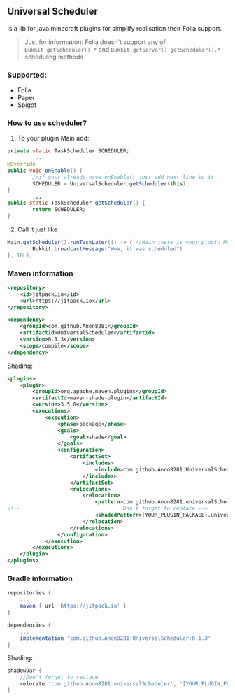 ## Universal Scheduler

Is a lib for java minecraft plugins for simplify realisation their Folia support.
> Just for information: Folia doesn't support any of `Bukkit.getScheduler().*` and `Bukkit.getServer().getScheduler().*`
> scheduling methods

### Supported:

- Folia
- Paper
- Spigot

### How to use scheduler?

1. To your plugin Main add:

```java
private static TaskScheduler SCHEDULER;
        ...
@Override
public void onEnable() {
        //if your already have onEnable() just add next line to it
        SCHEDULER = UniversalScheduler.getScheduler(this);
}
        ...
public static TaskScheduler getScheduler() {
        return SCHEDULER;
}
```

2. Call it just like

```java
Main.getScheduler().runTaskLater(() -> { //Main there is your plugin Main
        Bukkit.broadcastMessage("Wow, it was scheduled")
}, 10L);
```

### Maven information

```xml
<repository>
    <id>jitpack.io</id>
    <url>https://jitpack.io</url>
</repository>
```

```xml
<dependency>
    <groupId>com.github.Anon8281</groupId>
    <artifactId>UniversalScheduler</artifactId>
    <version>0.1.3</version>
    <scope>compile</scope>
</dependency>
 ```

Shading:

```xml
<plugins>
    <plugin>
        <groupId>org.apache.maven.plugins</groupId>
        <artifactId>maven-shade-plugin</artifactId>
        <version>3.5.0</version>
        <executions>
            <execution>
                <phase>package</phase>
                <goals>
                    <goal>shade</goal>
                </goals>
                <configuration>
                    <artifactSet>
                        <includes>
                            <include>com.github.Anon8281:UniversalScheduler</include>
                        </includes>
                    </artifactSet>
                    <relocations>
                        <relocation>
                            <pattern>com.github.Anon8281.universalScheduler</pattern>
<!--                                 Don't forget to replace -->
                            <shadedPattern>[YOUR_PLUGIN_PACKAGE].universalScheduler</shadedPattern>
                        </relocation>
                    </relocations>
                </configuration>
            </execution>
        </executions>
    </plugin>
</plugins>
```

### Gradle information
```groovy
repositories {
    ...
    maven { url 'https://jitpack.io' }
}
```
```groovy
dependencies {
    ...
    implementation 'com.github.Anon8281:UniversalScheduler:0.1.3'
}
```
Shading:
```groovy
shadowJar {
    //Don't forget to replace
    relocate 'com.github.Anon8281.universalScheduler', '[YOUR_PLUGIN_PACKAGE].universalScheduler' 
}
```
